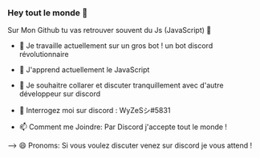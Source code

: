 ### Hey tout le monde  👋


 Sur Mon Github tu vas retrouver souvent du Js (JavaScript) 👋

- 🔭 Je travaille actuellement sur un gros bot ! un bot discord révolutionnaire

- 🌱 J'apprend actuellement le JavaScript 

- 👯 Je souhaitre collarer et discuter tranquillement avec d'autre développeur sur discord 

- 💬 Interrogez moi sur discord : WyZeSシ#5831

- 📫 Comment me Joindre: Par Discord j'accepte tout le monde !

--> 😄 Pronoms: Si vous voulez discuter venez sur discord je vous attend ! 

